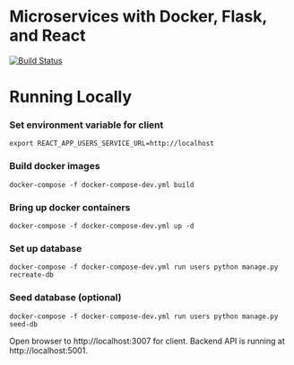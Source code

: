 # Microservices with Docker, Flask, and React

[![Build Status](https://travis-ci.org/testdrivenio/testdriven-app-2.3.svg?branch=master)](https://travis-ci.org/testdrivenio/testdriven-app-2.3)

# Running Locally

### Set environment variable for client

```
export REACT_APP_USERS_SERVICE_URL=http://localhost
```

### Build docker images

```
docker-compose -f docker-compose-dev.yml build
```

### Bring up docker containers

```
docker-compose -f docker-compose-dev.yml up -d
```

### Set up database

```
docker-compose -f docker-compose-dev.yml run users python manage.py recreate-db
```

### Seed database (optional)

```
docker-compose -f docker-compose-dev.yml run users python manage.py seed-db
```

Open browser to http://localhost:3007 for client. Backend API is running at http://localhost:5001.
